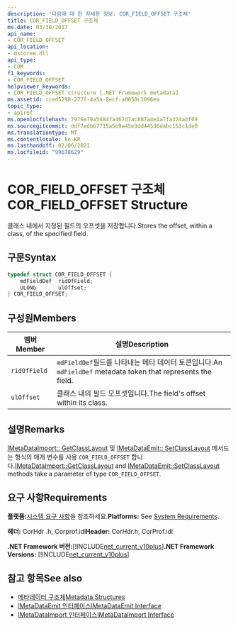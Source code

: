 ```yaml
---
description: '다음에 대 한 자세한 정보: COR_FIELD_OFFSET 구조체'
title: COR_FIELD_OFFSET 구조체
ms.date: 03/30/2017
api_name:
- COR_FIELD_OFFSET
api_location:
- mscoree.dll
api_type:
- COM
f1_keywords:
- COR_FIELD_OFFSET
helpviewer_keywords:
- COR_FIELD_OFFSET structure [.NET Framework metadata]
ms.assetid: cced5298-277f-4a5a-8ecf-a0050c1096ea
topic_type:
- apiref
ms.openlocfilehash: 7976e79a5484fa467d7ac887a4e1a7fa324abf69
ms.sourcegitcommit: ddf7edb67715a5b9a45e3dd44536dabc153c1de0
ms.translationtype: MT
ms.contentlocale: ko-KR
ms.lasthandoff: 02/06/2021
ms.locfileid: "99678629"
---
```

# <a name="cor_field_offset-structure"></a><span data-ttu-id="8879d-103">COR_FIELD_OFFSET 구조체</span><span class="sxs-lookup"><span data-stu-id="8879d-103">COR_FIELD_OFFSET Structure</span></span>

<span data-ttu-id="8879d-104">클래스 내에서 지정된 필드의 오프셋을 저장합니다.</span><span class="sxs-lookup"><span data-stu-id="8879d-104">Stores the offset, within a class, of the specified field.</span></span>  
  
## <a name="syntax"></a><span data-ttu-id="8879d-105">구문</span><span class="sxs-lookup"><span data-stu-id="8879d-105">Syntax</span></span>  
  
```cpp  
typedef struct COR_FIELD_OFFSET {  
    mdFieldDef  ridOfField;  
    ULONG       ulOffset;  
} COR_FIELD_OFFSET;  
```  
  
## <a name="members"></a><span data-ttu-id="8879d-106">구성원</span><span class="sxs-lookup"><span data-stu-id="8879d-106">Members</span></span>  
  
|<span data-ttu-id="8879d-107">멤버</span><span class="sxs-lookup"><span data-stu-id="8879d-107">Member</span></span>|<span data-ttu-id="8879d-108">설명</span><span class="sxs-lookup"><span data-stu-id="8879d-108">Description</span></span>|  
|------------|-----------------|  
|`ridOfField`|<span data-ttu-id="8879d-109">`mdFieldDef`필드를 나타내는 메타 데이터 토큰입니다.</span><span class="sxs-lookup"><span data-stu-id="8879d-109">An `mdFieldDef` metadata token that represents the field.</span></span>|  
|`ulOffset`|<span data-ttu-id="8879d-110">클래스 내의 필드 오프셋입니다.</span><span class="sxs-lookup"><span data-stu-id="8879d-110">The field's offset within its class.</span></span>|  
  
## <a name="remarks"></a><span data-ttu-id="8879d-111">설명</span><span class="sxs-lookup"><span data-stu-id="8879d-111">Remarks</span></span>  

 <span data-ttu-id="8879d-112">[IMetaDataImport:: GetClassLayout](imetadataimport-getclasslayout-method.md) 및 [IMetaDataEmit:: SetClassLayout](imetadataemit-setclasslayout-method.md) 메서드는 형식의 매개 변수를 사용 `COR_FIELD_OFFSET` 합니다.</span><span class="sxs-lookup"><span data-stu-id="8879d-112">[IMetaDataImport::GetClassLayout](imetadataimport-getclasslayout-method.md) and [IMetaDataEmit::SetClassLayout](imetadataemit-setclasslayout-method.md) methods take a parameter of type `COR_FIELD_OFFSET`.</span></span>  
  
## <a name="requirements"></a><span data-ttu-id="8879d-113">요구 사항</span><span class="sxs-lookup"><span data-stu-id="8879d-113">Requirements</span></span>  

 <span data-ttu-id="8879d-114">**플랫폼:**[시스템 요구 사항](../../get-started/system-requirements.md)을 참조하세요.</span><span class="sxs-lookup"><span data-stu-id="8879d-114">**Platforms:** See [System Requirements](../../get-started/system-requirements.md).</span></span>  
  
 <span data-ttu-id="8879d-115">**헤더:** CorHdr .h, Corprof.idl</span><span class="sxs-lookup"><span data-stu-id="8879d-115">**Header:** CorHdr.h, CorProf.idl</span></span>  
  
 <span data-ttu-id="8879d-116">**.NET Framework 버전:**[!INCLUDE[net_current_v10plus](../../../../includes/net-current-v10plus-md.md)]</span><span class="sxs-lookup"><span data-stu-id="8879d-116">**.NET Framework Versions:** [!INCLUDE[net_current_v10plus](../../../../includes/net-current-v10plus-md.md)]</span></span>  
  
## <a name="see-also"></a><span data-ttu-id="8879d-117">참고 항목</span><span class="sxs-lookup"><span data-stu-id="8879d-117">See also</span></span>

- [<span data-ttu-id="8879d-118">메타데이터 구조체</span><span class="sxs-lookup"><span data-stu-id="8879d-118">Metadata Structures</span></span>](metadata-structures.md)
- [<span data-ttu-id="8879d-119">IMetaDataEmit 인터페이스</span><span class="sxs-lookup"><span data-stu-id="8879d-119">IMetaDataEmit Interface</span></span>](imetadataemit-interface.md)
- [<span data-ttu-id="8879d-120">IMetaDataImport 인터페이스</span><span class="sxs-lookup"><span data-stu-id="8879d-120">IMetaDataImport Interface</span></span>](imetadataimport-interface.md)
